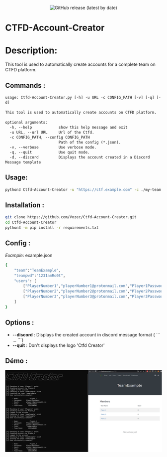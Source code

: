 <p align="center">
  <img alt="GitHub release (latest by date)" src="https://img.shields.io/badge/Version-1.0-blue.svg">
</p>

#  CTFD-Account-Creator

# Description:

This tool is used to automatically create accounts for a complete team on CTFD platform.

## Commands :
```
usage: Ctfd-Account-Creator.py [-h] -u URL -c CONFIG_PATH [-v] [-q] [-d]

This tool is used to automatically create accounts on CTFD platform.

optional arguments:
  -h, --help            show this help message and exit
  -u URL, --url URL     Url of the Ctfd.
  -c CONFIG_PATH, --config CONFIG_PATH
                        Path of the config (*.json).
  -v, --verbose         Use verbose mode.
  -q, --quit            Use quit mode.
  -d, --discord         Displays the account created in a Discord Message template
```

## Usage:

```bash
python3 Ctfd-Account-Creator -u "https://ctf.example.com" -c ./my-team.json -v
```

## Installation :
```bash
git clone https://github.com/Vozec/Ctfd-Account-Creator.git
cd Ctfd-Account-Creator
python3 -m pip install -r requirements.txt
```

## Config :

*Example*: example.json
```bash
{
	"team":"TeamExample",
	"teampwd":"123IamRo0t",
	"users": [
		["PlayerNumber1","playerNumber1@protonmail.com","Player1Password"],
		["PlayerNumber2","playerNumber2@protonmail.com","Player2Password"],
		["PlayerNumber3","playerNumber3@protonmail.com","Player3Password"]
	]
}
```


## Options :
- **--discord** : Displays the created account in discord message format ( \`\`\` ... \`\`\`)
- **--quit** : Don't displays the logo 'Ctfd Creator'

## Démo :

![Alltext](./github/demo.png)
